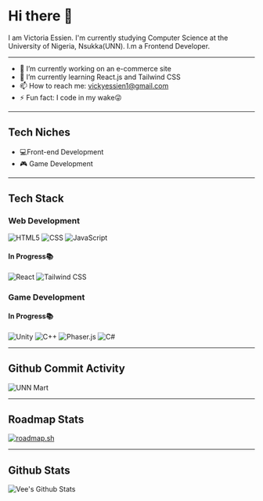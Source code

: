# Hi there 👋

I am Victoria Essien. I'm currently studying Computer Science at the University of Nigeria, Nsukka(UNN). I.m a Frontend Developer.

<hr>

- 🔭 I’m currently working on an e-commerce site
- 🌱 I’m currently learning React.js and Tailwind CSS
- 📫 How to reach me: vickyessien1@gmail.com
- ⚡ Fun fact: I code in my wake😜

<hr>

## Tech Niches
- 💻Front-end Development
- 🎮 Game Development

<hr>

## Tech Stack

### Web Development
![HTML5](https://img.shields.io/badge/HTML5-%23302683?style=flat-square&logo=html5&logoColor=white&logoSize=auto&labelColor=%23E34F26&color=%23302683)
![CSS](https://img.shields.io/badge/CSS-%231572B6?style=flat-square&logo=css&logoColor=white&logoSize=auto&labelColor=%23663399&color=%231572B6)
![JavaScript](https://img.shields.io/badge/JavaScript-%23F7DF1E?style=flat-square&logo=javascript&logoColor=black&logoSize=auto&labelColor=%23F7DF1E&color=%231C3F65)

#### In Progress📚
![React](https://img.shields.io/badge/React-black?style=flat-square&logo=react&logoColor=%2361DAFB&logoSize=auto&labelColor=black&color=black)
![Tailwind CSS](https://img.shields.io/badge/Tailwind_CSS-%23EFEFEF?style=flat-square&logo=tailwindcss&logoColor=%2306B6D4&logoSize=auto&labelColor=%23EFEFEF&color=%23EFEFEF)

### Game Development

#### In Progress📚
![Unity](https://img.shields.io/badge/Unity-%23F7F7F7?style=flat-square&logo=unity&logoColor=black&logoSize=auto&labelColor=%23EFEFEF&color=%23EFEFEF)
![C++](https://img.shields.io/badge/C%2B%2B-%23295495?style=flat-square&logo=cplusplus&logoColor=%2300599C&logoSize=auto&labelColor=%23EFEFEF&color=%23295495)
![Phaser.js](https://img.shields.io/badge/-Phaser-0277BD?style=flat&logo=phaser)
![C#](https://img.shields.io/badge/-C%23-239120?style=flat&logo=c-sharp)



<hr>


## Github Commit Activity
![UNN Mart](https://img.shields.io/github/commit-activity/m/Victoria-vee/UNN%20Mart)

<hr>

## Roadmap Stats


[![roadmap.sh](https://roadmap.sh/card/wide/67a8f4abf863343482129f28?variant=light&roadmaps=game-developer)](https://roadmap.sh)

<hr>

## Github Stats


<img 
  align="center"
  alt="Vee's Github Stats"
  src="(https://github-readme-stats.vercel.app/api?username=Victoria-vee&show_icons=true&theme=radical)"
/>
